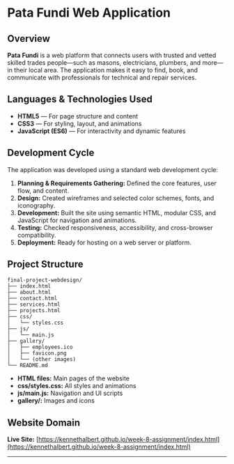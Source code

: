 # Pata Fundi Web Application

## Overview

**Pata Fundi** is a web platform that connects users with trusted and vetted skilled trades people—such as masons, electricians, plumbers, and more—in their local area. The application makes it easy to find, book, and communicate with professionals for technical and repair services.

## Languages & Technologies Used

- **HTML5** — For page structure and content
- **CSS3** — For styling, layout, and animations
- **JavaScript (ES6)** — For interactivity and dynamic features

## Development Cycle

The application was developed using a standard web development cycle:
1. **Planning & Requirements Gathering:** Defined the core features, user flow, and content.
2. **Design:** Created wireframes and selected color schemes, fonts, and iconography.
3. **Development:** Built the site using semantic HTML, modular CSS, and JavaScript for navigation and animations.
4. **Testing:** Checked responsiveness, accessibility, and cross-browser compatibility.
5. **Deployment:** Ready for hosting on a web server or platform.

## Project Structure

```
final-project-webdesign/
├── index.html
├── about.html
├── contact.html
├── services.html
├── projects.html
├── css/
│   └── styles.css
├── js/
│   └── main.js
├── gallery/
│   ├── employees.ico
│   ├── favicon.png
│   └── (other images)
└── README.md
```

- **HTML files:** Main pages of the website
- **css/styles.css:** All styles and animations
- **js/main.js:** Navigation and UI scripts
- **gallery/:** Images and icons

## Website Domain

**Live Site:** [https://kennethalbert.github.io/week-8-assignment/index.html](https://kennethalbert.github.io/week-8-assignment/index.html)



---

